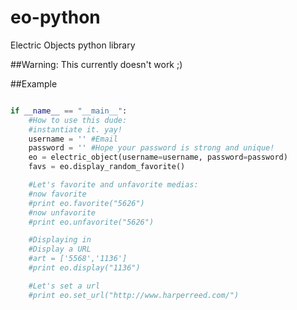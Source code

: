 # eo-python

Electric Objects python library

##Warning: This currently doesn't work ;)


##Example


```python

if __name__ == "__main__":
    #How to use this dude:
    #instantiate it. yay!
    username = '' #Email
    password = '' #Hope your password is strong and unique!
    eo = electric_object(username=username, password=password)
    favs = eo.display_random_favorite()

    #Let's favorite and unfavorite medias:
    #now favorite
    #print eo.favorite("5626")
    #now unfavorite
    #print eo.unfavorite("5626")

    #Displaying in
    #Display a URL
    #art = ['5568','1136']
    #print eo.display("1136")

    #Let's set a url
    #print eo.set_url("http://www.harperreed.com/")
    
```